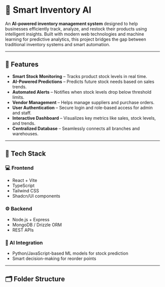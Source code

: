 # 🧠 Smart Inventory AI

An **AI-powered inventory management system** designed to help businesses efficiently track, analyze, and restock their products using intelligent insights. Built with modern web technologies and machine learning for predictive analytics, this project bridges the gap between traditional inventory systems and smart automation.

---

## 🚀 Features

- **Smart Stock Monitoring** – Tracks product stock levels in real time.
- **AI-Powered Predictions** – Predicts future stock needs based on sales trends.
- **Automated Alerts** – Notifies when stock levels drop below threshold limits.
- **Vendor Management** – Helps manage suppliers and purchase orders.
- **User Authentication** – Secure login and role-based access for admin and staff.
- **Interactive Dashboard** – Visualizes key metrics like sales, stock levels, and trends.
- **Centralized Database** – Seamlessly connects all branches and warehouses.

---

## 🧩 Tech Stack

### 💻 Frontend

- React + Vite
- TypeScript
- Tailwind CSS
- Shadcn/UI components

### ⚙️ Backend

- Node.js + Express
- MongoDB / Drizzle ORM
- REST APIs

### 🤖 AI Integration

- Python/JavaScript-based ML models for stock prediction
- Smart decision-making for reorder points

---

## 🗂️ Folder Structure
